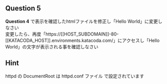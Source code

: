 ## Question 5
**Question 4** で表示を確認したhtmlファイルを修正し「Hello World」に変更しなさい  
変更したら、再度「https://[[HOST_SUBDOMAIN]]-80-[[KATACODA_HOST]].environments.katacoda.com/」にアクセスし「Hello World」の文字が表示される事を確認しなさい  

## Hint
httpd の DocumentRoot は httpd.conf ファイル で設定されています
